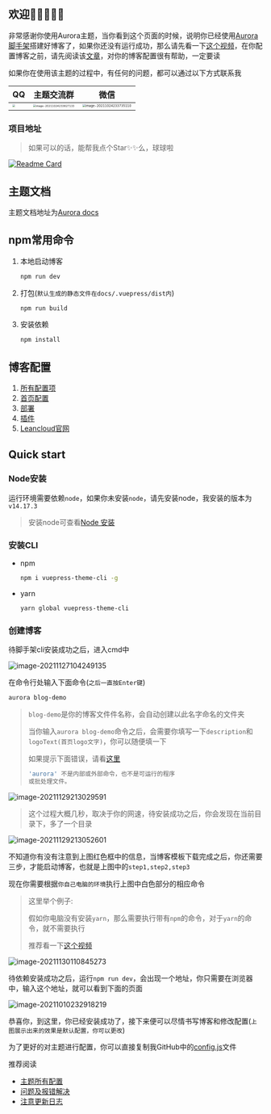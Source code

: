 ## 欢迎🎉🎉🎉🎉🎉

非常感谢你使用Aurora主题，当你看到这个页面的时候，说明你已经使用[Aurora脚手架](https://github.com/vuepress-aurora/theme-cli)搭建好博客了，如果你还没有运行成功，那么请先看一下[这个视频](https://ooszy.cco.vin/theme-template/%E4%B8%BB%E9%A2%98%E5%AE%89%E8%A3%85.mp4)，在你配置博客之前，请先阅读该[文章](https://aurora.xcye.xyz/issue/)，对你的博客配置很有帮助，一定要读

如果你在使用该主题的过程中，有任何的问题，都可以通过以下方式联系我

| QQ                                                           | 主题交流群                                                   | 微信                                                         |
| ------------------------------------------------------------ | ------------------------------------------------------------ | ------------------------------------------------------------ |
| <img src="https://ooszy.cco.vin/img/blog-note/image-20211024233620332.png?x-oss-process=style/pictureProcess1" style="zoom:33%;" /> | <img src="https://ooszy.cco.vin/img/blog-note/image-20211024233827133.png?x-oss-process=style/pictureProcess1" alt="image-20211024233827133" style="zoom:33%;" /> | <img src="https://ooszy.cco.vin/img/blog-note/image-20211024233735110.png?x-oss-process=style/pictureProcess1" alt="image-20211024233735110" style="zoom: 39%;" /> |



### 项目地址

> 如果可以的话，能帮我点个Star✨✨么，球球啦

[![Readme Card](https://github-readme-stats.vercel.app/api/pin/?username=vuepress-aurora&repo=vuepress-theme-aurora)](https://github.com/Veh7/myBlog-aurora)



## 主题文档

主题文档地址为[Aurora docs](https://aurora.xcye.xyz/)



## **npm**常用命令

1. 本地启动博客

   ```sh
   npm run dev
   ```

2. 打包(`默认生成的静态文件在docs/.vuepress/dist内`)

   ```sh
   npm run build
   ```

3. 安装依赖

   ```sh
   npm install
   ```



## 博客配置

1. [所有配置项](https://aurora.xcye.xyz/home/config.html)
2. [首页配置](https://aurora.xcye.xyz/homeconfig.html)
3. [部署](https://aurora.xcye.xyz/home/deploy.html)
4. [插件](https://aurora.xcye.xyz/plugin/coze)
5. [Leancloud官网](https://console.leancloud.app/)


## Quick start

### Node安装

运行环境需要依赖`node`，如果你未安装`node`，请先安装node，我安装的版本为`v14.17.3`

> 安装node可查看[Node 安装](https://aurora.xcye.xyz/node.html)

### 安装CLI

- npm

  ```sh
  npm i vuepress-theme-cli -g
  ```

- yarn

  ```sh
  yarn global vuepress-theme-cli
  ```



### 创建博客

待脚手架cli安装成功之后，进入cmd中

![image-20211127104249135](https://ooszy.cco.vin/img/blog-note/image-20211127104249135.png?x-oss-process=style/pictureProcess1)



在命令行处输入下面命令(`之后一直按Enter键`)

```sh
aurora blog-demo
```

> `blog-demo`是你的博客文件件名称，会自动创建以此名字命名的文件夹
>
> 当你输入`aurora blog-demo`命令之后，会需要你填写一下`description`和`logoText(首页logo文字)`，你可以随便填一下
>
> 如果提示下面错误，请看[这里](https://aurora.xcye.xyz/issue/cli-issue.md)
>
> ```sh 
> 'aurora' 不是内部或外部命令，也不是可运行的程序
> 或批处理文件。
> ```



![image-20211129213029591](https://ooszy.cco.vin/img/blog-note/image-20211129213029591.png?x-oss-process=style/pictureProcess1)



> 这个过程大概几秒，取决于你的网速，待安装成功之后，你会发现在当前目录下，多了一个目录



![image-20211129213052601](https://ooszy.cco.vin/img/blog-note/image-20211129213052601.png?x-oss-process=style/pictureProcess1)



不知道你有没有注意到上图红色框中的信息，当博客模板下载完成之后，你还需要三步，才能启动博客，也就是上图中的`step1,step2,step3`

现在你需要根据`你自己电脑的环境`执行上图中白色部分的相应命令

> 这里举个例子:
>
> 假如你电脑没有安装`yarn`，那么需要执行带有`npm`的命令，对于`yarn`的命令，就不需要执行
>
> 推荐看一下[这个视频](https://ooszy.cco.vin/theme-template/%E4%B8%BB%E9%A2%98%E5%AE%89%E8%A3%85.mp4)



![image-20211130110845273](https://ooszy.cco.vin/img/blog-note/image-20211130110845273.png?x-oss-process=style/pictureProcess1)

待依赖安装成功之后，运行`npm run dev`，会出现一个地址，你只需要在浏览器中，输入这个地址，就可以看到下面的页面



![image-20211010232918219](https://ooszy.cco.vin/img/blog-note/image-20211010232918219.png?x-oss-process=style/pictureProcess1)





恭喜你，到这里，你已经安装成功了，接下来便可以尽情书写博客和修改配置(`上图展示出来的效果是默认配置，你可以更改`)

为了更好的对主题进行配置，你可以直接复制我GitHub中的<a href="https://github.com/vuepress-aurora/vuepress-theme-aurora/blob/master/docs/.vuepress/config-copy.js" target="_blank">config.js</a>文件

推荐阅读

- [主题所有配置](/home/config.md)
- [问题及报错解决](/issue/bug.md)
- [注意更新日志](/issue/CHANGELOG.md)


